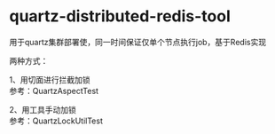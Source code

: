 quartz-distributed-redis-tool
=================
用于quartz集群部署使，同一时间保证仅单个节点执行job，基于Redis实现

两种方式：

1、用切面进行拦截加锁   
参考：QuartzAspectTest

2、用工具手动加锁<br>
参考：QuartzLockUtilTest


